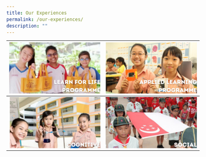 ```yaml
---
title: Our Experiences
permalink: /our-experiences/
description: ""
---
```

| [![](/images/LLP.png)](https://staging.d21co4ykjghpsi.amplifyapp.com/our-experiences/llp/) | [![](/images/Applied%20Leaning%20Programme.png)](https://staging.d21co4ykjghpsi.amplifyapp.com/our-experiences/alp/)|
| -------- | -------- | 
| [![](/images/Cognitive.png)](https://staging.d21co4ykjghpsi.amplifyapp.com/our-experiences/cognitive/)  | [![](/images/social.png)](https://staging.d21co4ykjghpsi.amplifyapp.com/our-experiences/cognitive/social/)  |